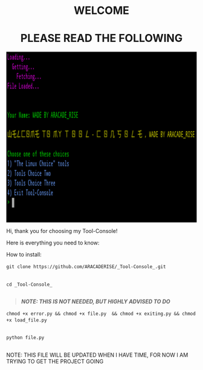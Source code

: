  **<h1 align="center">WELCOME</h1>  <h1 align="center">PLEASE READ THE FOLLOWING</h1>** 
 
 <span align="center">
<img src="https://github.com/ARACADERISE/_Tool-Console_/blob/master/Screenshot%202019-06-06%20at%2010.09.11%20AM.png" width="600" height="450" alt="ICON" align="center">
</span>

Hi, thank you for choosing my Tool-Console!

Here is everything you need to know:

How to install:

``` git clone https://github.com/ARACADERISE/_Tool-Console_.git ```
## ##
 ```cd _Tool-Console_ ```
## ##
 > **_NOTE: THIS IS NOT NEEDED, BUT HIGHLY ADVISED TO DO_** 
 
 ``` chmod +x error.py && chmod +x file.py  && chmod +x exiting.py && chmod +x load_file.py ```
 ## ##
 ```python file.py ```
 ## ##

 NOTE: THIS FILE WILL BE UPDATED WHEN I HAVE TIME, FOR NOW I AM TRYING TO GET THE PROJECT GOING 
